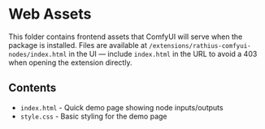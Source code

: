 # Web Assets

This folder contains frontend assets that ComfyUI will serve when the package is installed.
Files are available at `/extensions/rathius-comfyui-nodes/index.html` in the UI — include `index.html` in the URL to avoid a 403 when opening the extension directly.

## Contents

- `index.html` - Quick demo page showing node inputs/outputs
- `style.css` - Basic styling for the demo page